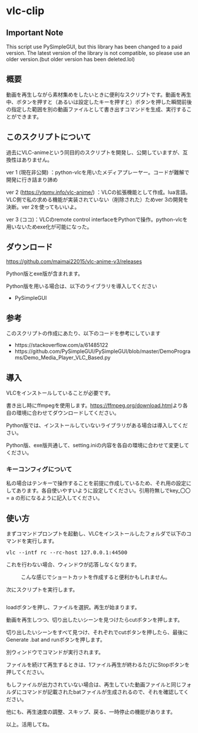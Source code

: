 # vlc-clip
<!-- wp:heading -->

## Important Note

This script use PySimpleGUI, but this library has been changed to a paid version. The latest version of the library is not compatible, so please use an older version.(but older version has been deleted.lol)

<h2>概要</h2>
<!-- /wp:heading -->

<!-- wp:paragraph -->
<p>動画を再生しながら素材集めをしたいときに便利なスクリプトです。動画を再生中、ボタンを押すと（あるいは設定したキーを押すと）ボタンを押した瞬間前後の指定した範囲を別の動画ファイルとして書き出すコマンドを生成、実行することができます。</p>
<!-- /wp:paragraph -->

<!-- wp:heading -->
<h2>このスクリプトについて</h2>
<!-- /wp:heading -->

<!-- wp:paragraph -->
<p>過去にVLC-animeという同目的のスクリプトを開発し、公開していますが、互換性はありません。</p>
<!-- /wp:paragraph -->

<!-- wp:paragraph -->
<p>ver 1 (現在非公開) ：python-vlcを用いたメディアプレーヤー。コードが難解で開発に行き詰まり諦め</p>
<!-- /wp:paragraph -->

<!-- wp:paragraph -->
<p>ver 2 (<a rel="noreferrer noopener" href="https://ytpmv.info/vlc-anime/" target="_blank">https://ytpmv.info/vlc-anime/</a>) ：VLCの拡張機能として作成。lua言語。VLC側で私の求める機能が実装されていない（削除された）ためver 3の開発を決断。ver 2を使ってもいいよ。</p>
<!-- /wp:paragraph -->

<!-- wp:paragraph -->
<p>ver 3 (ココ)：VLCのremote control interfaceをPythonで操作。python-vlcを用いないためexe化が可能になった。</p>
<!-- /wp:paragraph -->

<!-- wp:heading -->
<h2>ダウンロード</h2>
<!-- /wp:heading -->

<!-- wp:paragraph -->
<p><a href="https://github.com/maimai22015/vlc-anime-v3/releases" data-type="URL" data-id="https://github.com/maimai22015/vlc-anime-v3/releases" target="_blank" rel="noreferrer noopener">https://github.com/maimai22015/vlc-anime-v3/releases</a></p>
<!-- /wp:paragraph -->

<!-- wp:paragraph -->
<p>Python版とexe版が含まれます。</p>
<!-- /wp:paragraph -->

<!-- wp:paragraph -->
<p>Python版を用いる場合は、以下のライブラリを導入してください</p>
<!-- /wp:paragraph -->

<!-- wp:list -->
<ul><li>PySimpleGUI&nbsp;</li></ul>
<!-- /wp:list -->

<!-- wp:heading -->
<h2>参考</h2>
<!-- /wp:heading -->

<!-- wp:paragraph -->
<p>このスクリプトの作成にあたり、以下のコードを参考にしています</p>
<!-- /wp:paragraph -->

<!-- wp:list -->
<ul><li>https://stackoverflow.com/a/61485122</li><li>https://github.com/PySimpleGUI/PySimpleGUI/blob/master/DemoPrograms/Demo_Media_Player_VLC_Based.py</li></ul>
<!-- /wp:list -->

<!-- wp:heading -->
<h2>導入</h2>
<!-- /wp:heading -->

<!-- wp:paragraph -->
<p>VLCをインストールしていることが必要です。</p>
<!-- /wp:paragraph -->

<!-- wp:paragraph -->
<p>書き出し時にffmpegを使用します。<a rel="noreferrer noopener" href="https://ffmpeg.org/download.html" target="_blank">https://ffmpeg.org/download.html</a>より各自の環境に合わせてダウンロードしてください。</p>
<!-- /wp:paragraph -->

<!-- wp:paragraph -->
<p>Python版では、インストールしていないライブラリがある場合は導入してください。</p>
<!-- /wp:paragraph -->

<!-- wp:paragraph -->
<p>Python版、exe版共通して、setting.iniの内容を各自の環境に合わせて変更してください。</p>
<!-- /wp:paragraph -->

<!-- wp:heading {"level":3} -->
<h3>キーコンフィグについて</h3>
<!-- /wp:heading -->

<!-- wp:paragraph -->
<p>私の場合はテンキーで操作することを前提に作成しているため、それ用の設定にしてあります。各自使いやすいように設定してください。引用符無しでkey_〇〇 = a の形になるように記入してください。</p>
<!-- /wp:paragraph -->

<!-- wp:heading -->
<h2>使い方</h2>
<!-- /wp:heading -->

<!-- wp:paragraph -->
<p>まずコマンドプロンプトを起動し、VLCをインストールしたフォルダで以下のコマンドを実行します。</p>
<!-- /wp:paragraph -->

<!-- wp:enlighter/codeblock -->
<pre class="EnlighterJSRAW" data-enlighter-language="generic" data-enlighter-theme="" data-enlighter-highlight="" data-enlighter-linenumbers="" data-enlighter-lineoffset="" data-enlighter-title="" data-enlighter-group="">vlc --intf rc --rc-host 127.0.0.1:44500</pre>
<!-- /wp:enlighter/codeblock -->

<!-- wp:paragraph -->
<p>これを行わない場合、ウィンドウが応答しなくなります。</p>
<!-- /wp:paragraph -->

<!-- wp:image {"align":"center","id":1077,"sizeSlug":"large","linkDestination":"none"} -->
<div class="wp-block-image"><figure class="aligncenter size-large"><img src="https://ytpmv.info/wp-content/uploads/2021/01/image-1.png" alt="" class="wp-image-1077"/><figcaption>こんな感じでショートカットを作成すると便利かもしれません。</figcaption></figure></div>
<!-- /wp:image -->

<!-- wp:paragraph -->
<p>次にスクリプトを実行します。</p>
<!-- /wp:paragraph -->

<!-- wp:image {"align":"center","id":1076,"sizeSlug":"large","linkDestination":"none"} -->
<div class="wp-block-image"><figure class="aligncenter size-large"><img src="https://ytpmv.info/wp-content/uploads/2021/01/image.png" alt="" class="wp-image-1076"/></figure></div>
<!-- /wp:image -->

<!-- wp:paragraph -->
<p>loadボタンを押し、ファイルを選択。再生が始まります。</p>
<!-- /wp:paragraph -->

<!-- wp:paragraph -->
<p>動画を再生しつつ、切り出したいシーンを見つけたらcutボタンを押します。</p>
<!-- /wp:paragraph -->

<!-- wp:paragraph -->
<p>切り出したいシーンをすべて見つけ、それぞれでcutボタンを押したら、最後にGenerate&nbsp;.bat&nbsp;and&nbsp;runボタンを押します。</p>
<!-- /wp:paragraph -->

<!-- wp:paragraph -->
<p>別ウィンドウでコマンドが実行されます。</p>
<!-- /wp:paragraph -->

<!-- wp:paragraph -->
<p>ファイルを続けて再生するときは、1ファイル再生が終わるたびにStopボタンを押してください。</p>
<!-- /wp:paragraph -->

<!-- wp:paragraph -->
<p>もしファイルが出力されていない場合は、再生していた動画ファイルと同じフォルダにコマンドが記載されたbatファイルが生成されるので、それを確認してください。</p>
<!-- /wp:paragraph -->

<!-- wp:paragraph -->
<p>他にも、再生速度の調整、スキップ、戻る、一時停止の機能があります。</p>
<!-- /wp:paragraph -->

<!-- wp:paragraph -->
<p>以上。活用してね。</p>
<!-- /wp:paragraph -->
